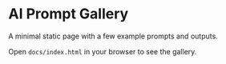 # AI Prompt Gallery

A minimal static page with a few example prompts and outputs.

Open `docs/index.html` in your browser to see the gallery.

